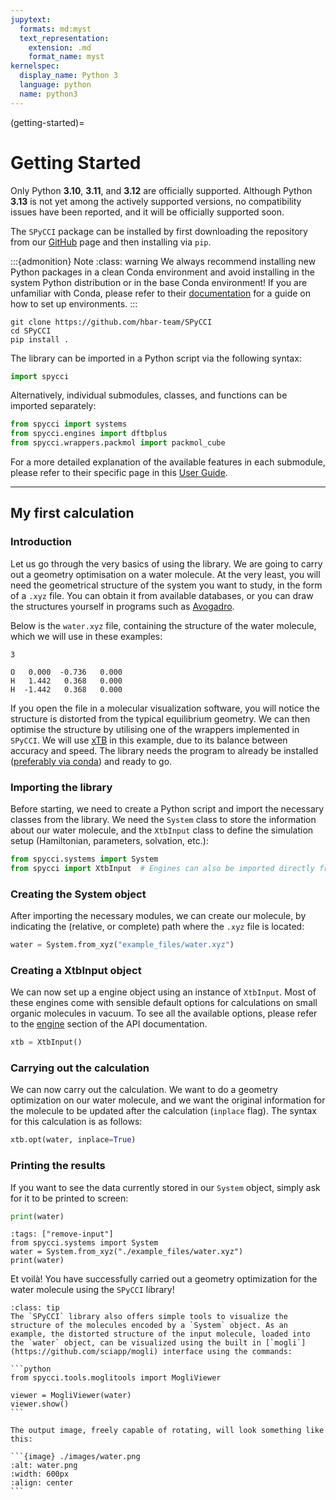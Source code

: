 ```yaml
---
jupytext:
  formats: md:myst
  text_representation:
    extension: .md
    format_name: myst
kernelspec:
  display_name: Python 3
  language: python
  name: python3
---
```


(getting-started)=

# Getting Started

Only Python **3.10**, **3.11**, and **3.12** are officially supported. Although Python **3.13** is not yet among the actively supported versions, no compatibility issues have been reported, and it will be officially supported soon.

The `SPyCCI` package can be installed by first downloading the repository from our [GitHub](https://github.com/hbar-team/SPyCCI) page and then installing via `pip`. 

:::{admonition} Note
:class: warning
We always recommend installing new Python packages in a clean Conda environment and avoid installing in the system Python distribution or in the base Conda environment! If you are unfamiliar with Conda, please refer to their [documentation](https://docs.anaconda.com/free/anaconda/install/index.html) for a guide on how to set up environments.
:::

```
git clone https://github.com/hbar-team/SPyCCI
cd SPyCCI
pip install .
```

The library can be imported in a Python script via the following syntax:

```python
import spycci
```

Alternatively, individual submodules, classes, and functions can be imported separately:

```python
from spycci import systems
from spycci.engines import dftbplus
from spycci.wrappers.packmol import packmol_cube
```

For a more detailed explanation of the available features in each submodule, please refer to their specific page in this [User Guide](user-guide).

---

## My first calculation

### Introduction

Let us go through the very basics of using the library. We are going to carry out a geometry optimisation on a water molecule. At the very least, you will need the geometrical structure of the system you want to study, in the form of a `.xyz` file. You can obtain it from available databases, or you can draw the structures yourself in programs such as [Avogadro](https://avogadro.cc/).

Below is the `water.xyz` file, containing the structure of the water molecule, which we will use in these examples:

```
3

O   0.000  -0.736   0.000  
H   1.442   0.368   0.000  
H  -1.442   0.368   0.000  
```

If you open the file in a molecular visualization software, you will notice the structure is distorted from the typical equilibrium geometry. We can then optimise the structure by utilising one of the wrappers implemented in `SPyCCI`. We will use [xTB](https://github.com/grimme-lab/xtb) in this example, due to its balance between accuracy and speed. The library needs the program to already be installed ([preferably via conda](https://xtb-docs.readthedocs.io/en/latest/setup.html#setup-and-installation)) and ready to go.

### Importing the library

Before starting, we need to create a Python script and import the necessary classes from the library. We need the `System` class to store the information about our water molecule, and the `XtbInput` class to define the simulation setup (Hamiltonian, parameters, solvation, etc.):

```python
from spycci.systems import System
from spycci import XtbInput  # Engines can also be imported directly from spycci 
```

### Creating the System object

After importing the necessary modules, we can create our molecule, by indicating the (relative, or complete) path where the `.xyz` file is located:

```python
water = System.from_xyz("example_files/water.xyz")
```

### Creating a XtbInput object

We can now set up a engine object using an instance of `XtbInput`. Most of these engines come with sensible default options for calculations on small organic molecules in vacuum. To see all the available options, please refer to the [engine](API-engines) section of the API documentation.

```python
xtb = XtbInput()
```

### Carrying out the calculation

We can now carry out the calculation. We want to do a geometry optimization on our water molecule, and we want the original information for the molecule to be updated after the calculation (`inplace` flag). The syntax for this calculation is as follows:

```python
xtb.opt(water, inplace=True)
```

### Printing the results

If you want to see the data currently stored in our `System` object, simply ask for it to be printed to screen:

```python
print(water)
```

```{code-cell} python
:tags: ["remove-input"]
from spycci.systems import System
water = System.from_xyz("./example_files/water.xyz")
print(water)
```

Et voilà! You have successfully carried out a geometry optimization for the water molecule using the `SPyCCI` library!

`````{admonition} Basic molecule visualization
:class: tip
The `SPyCCI` library also offers simple tools to visualize the structure of the molecules encoded by a `System` object. As an example, the distorted structure of the input molecule, loaded into the `water` object, can be visualized using the built in [`mogli`](https://github.com/sciapp/mogli) interface using the commands:

```python
from spycci.tools.moglitools import MogliViewer

viewer = MogliViewer(water)
viewer.show()
```

The output image, freely capable of rotating, will look something like this:

```{image} ./images/water.png
:alt: water.png
:width: 600px
:align: center
```
`````
